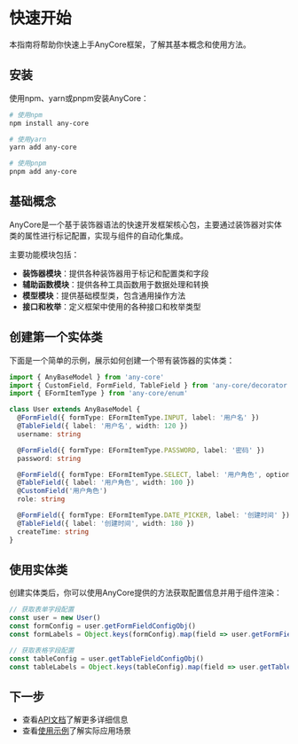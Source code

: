 # 快速开始

本指南将帮助你快速上手AnyCore框架，了解其基本概念和使用方法。

## 安装

使用npm、yarn或pnpm安装AnyCore：

```bash
# 使用npm
npm install any-core

# 使用yarn
yarn add any-core

# 使用pnpm
pnpm add any-core
```

## 基础概念

AnyCore是一个基于装饰器语法的快速开发框架核心包，主要通过装饰器对实体类的属性进行标记配置，实现与组件的自动化集成。

主要功能模块包括：

- **装饰器模块**：提供各种装饰器用于标记和配置类和字段
- **辅助函数模块**：提供各种工具函数用于数据处理和转换
- **模型模块**：提供基础模型类，包含通用操作方法
- **接口和枚举**：定义框架中使用的各种接口和枚举类型

## 创建第一个实体类

下面是一个简单的示例，展示如何创建一个带有装饰器的实体类：

```typescript
import { AnyBaseModel } from 'any-core'
import { CustomField, FormField, TableField } from 'any-core/decorator'
import { EFormItemType } from 'any-core/enum'

class User extends AnyBaseModel {
  @FormField({ formType: EFormItemType.INPUT, label: '用户名' })
  @TableField({ label: '用户名', width: 120 })
  username: string

  @FormField({ formType: EFormItemType.PASSWORD, label: '密码' })
  password: string

  @FormField({ formType: EFormItemType.SELECT, label: '用户角色', options: [{ label: '管理员', value: 'admin' }, { label: '普通用户', value: 'user' }] })
  @TableField({ label: '用户角色', width: 100 })
  @CustomField('用户角色')
  role: string

  @FormField({ formType: EFormItemType.DATE_PICKER, label: '创建时间' })
  @TableField({ label: '创建时间', width: 180 })
  createTime: string
}
```

## 使用实体类

创建实体类后，你可以使用AnyCore提供的方法获取配置信息并用于组件渲染：

```typescript
// 获取表单字段配置
const user = new User()
const formConfig = user.getFormFieldConfigObj()
const formLabels = Object.keys(formConfig).map(field => user.getFormFieldLabel(field))

// 获取表格字段配置
const tableConfig = user.getTableFieldConfigObj()
const tableLabels = Object.keys(tableConfig).map(field => user.getTableFieldLabel(field))
```

## 下一步

- 查看[API文档](/api/)了解更多详细信息
- 查看[使用示例](/examples/basic-usage)了解实际应用场景
